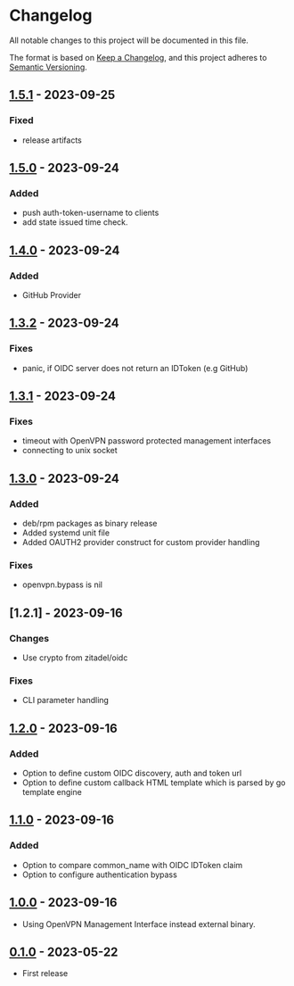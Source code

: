 # Changelog

All notable changes to this project will be documented in this file.

The format is based on [Keep a Changelog](https://keepachangelog.com/en/1.0.0/),
and this project adheres to [Semantic Versioning](https://semver.org/spec/v2.0.0.html).

## [1.5.1] - 2023-09-25

### Fixed

- release artifacts

## [1.5.0] - 2023-09-24

### Added

- push auth-token-username to clients
- add state issued time check.

## [1.4.0] - 2023-09-24

### Added

- GitHub Provider

## [1.3.2] - 2023-09-24

### Fixes

- panic, if OIDC server does not return an IDToken (e.g GitHub)

## [1.3.1] - 2023-09-24

### Fixes

- timeout with OpenVPN password protected management interfaces
- connecting to unix socket

## [1.3.0] - 2023-09-24

### Added

- deb/rpm packages as binary release
- Added systemd unit file
- Added OAUTH2 provider construct for custom provider handling

### Fixes

- openvpn.bypass is nil

## [1.2.1] - 2023-09-16

### Changes

- Use crypto from zitadel/oidc

### Fixes

- CLI parameter handling

## [1.2.0] - 2023-09-16

### Added

- Option to define custom OIDC discovery, auth and token url
- Option to define custom callback HTML template which is parsed by go template engine

## [1.1.0] - 2023-09-16

### Added

- Option to compare common_name with OIDC IDToken claim
- Option to configure authentication bypass

## [1.0.0] - 2023-09-16

- Using OpenVPN Management Interface instead external binary.

## [0.1.0] - 2023-05-22

- First release

[Unreleased]: https://github.com/jkroepke/openvpn-auth-oauth2/compare/v1.5.1...HEAD
[1.5.1]: https://github.com/jkroepke/openvpn-auth-oauth2/releases/tag/v1.5.1
[1.5.0]: https://github.com/jkroepke/openvpn-auth-oauth2/releases/tag/v1.5.0
[1.4.0]: https://github.com/jkroepke/openvpn-auth-oauth2/releases/tag/v1.4.0
[1.3.2]: https://github.com/jkroepke/openvpn-auth-oauth2/releases/tag/v1.3.2
[1.3.1]: https://github.com/jkroepke/openvpn-auth-oauth2/releases/tag/v1.3.1
[1.3.0]: https://github.com/jkroepke/openvpn-auth-oauth2/releases/tag/v1.3.0
[1.2.0]: https://github.com/jkroepke/openvpn-auth-oauth2/releases/tag/v1.2.0
[1.1.0]: https://github.com/jkroepke/openvpn-auth-oauth2/releases/tag/v1.1.0
[1.0.0]: https://github.com/jkroepke/openvpn-auth-oauth2/releases/tag/v1.0.0
[0.1.0]: https://github.com/jkroepke/openvpn-auth-oauth2/releases/tag/v0.1.0
